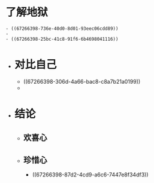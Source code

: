 # 了解地狱
	- ((67266398-736e-40d0-8d01-93eec06cdd89))
	-
	- ((67266398-25bc-41c8-91f6-6b4698041116))
- # 对比自己
	- ((67266398-306d-4a66-bac8-c8a7b21a0199))
	-
- # 结论
	- ## 欢喜心
	- ## 珍惜心
		- ((67266398-87d2-4cd9-a6c6-7447e8f34df3))